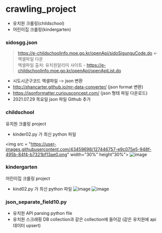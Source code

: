 # crawling_project
- 유치원 크롤링(childschool)
- 어린이집 크롤링(kindergarten)


### sidosgg.json 
 
> https://e-childschoolinfo.moe.go.kr/openApi/sidoSigunguCode.do  <- 엑셀파일 다운     
> 엑셀파일 출처: 유치원알리미 사이트 - https://e-childschoolinfo.moe.go.kr/openApi/openApiList.do
 - 시도시군구코드 엑셀파일 -> json 변환
 - http://shancarter.github.io/mr-data-converter/ (json format 변환)
 - https://jsonformatter.curiousconcept.com/ (json 형태 파일 다운로드)
 - 2021.07.29 목요일 json 파일 Github 추가


### childschool
유치원 크롤링 project
- kinder02.py 가 최신 python 파일

<img src = "https://user-images.githubusercontent.com/43459698/127446757-e9c075e5-948f-495b-84f4-b7321bf13ae0.png" width="30%" height"30%">
![image](https://user-images.githubusercontent.com/43459698/127446877-795672cd-917d-4f81-80d4-50ac24b7c161.png)


### kindergarten
어린이집 크롤링 project
- kind02.py 가 최신 python 파일
![image](https://user-images.githubusercontent.com/43459698/127446940-5c024ac9-37d4-4f59-83e0-364639d5daaa.png)
![image](https://user-images.githubusercontent.com/43459698/127447005-da5b6853-8af6-4666-8144-5c6c112a27a8.png)


### json_separate_field10.py
- 유치원 API parsing python file
- 유치원 스크래핑 DB collection과 같은 collection에 들어감 (같은 유치원에 api 데이터 upsert)
